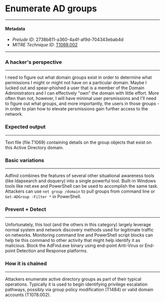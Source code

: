
# Enumerate AD groups

---

#### Metadata

- *Prelude ID*: 2738b811-a360-4a4f-af9d-704343ebab4d
- *MITRE Technique ID*: [T1069.002](https://attack.mitre.org/techniques/T1069/002/)

---

### A hacker's perspective

---

I need to figure out what domain groups exist in order to determine what permissions I might or might not have on a particular domain. Maybe I lucked out and spear-phished a user that is a member of the Domain Administrators and I can effectively "own" the domain with little effort.  More often than not, however, I will have minimal user persmissions and I'll need to figure out what groups, and more importantly, the users in those groups - in order to plan how to elevate persmissions gain further access to the network. 

### Expected output

---

Text file (file.T1069) containing details on the group objects that exist on this Active Directory domain. 

### Basic variations

---

Adfind combines the features of several other situational awareness tools (like ldapsearch and dsquery) into a single powerful tool. Built-in Windows tools like net.exe and PowerShell can be used to accomplish the same task. Attackers can use `net group /domain` to pull groups from command line or `Get-ADGroup -Filter *` in PowerShell. 

### Prevent + Detect

---

Unfortunately, this tool (and the others in this category) largely leverage normal system and network discovery methods used for legitimate traffic on networks. Monitoring command line and PowerShell script blocks can help tie this command to other activity that might help identify it as malicious. Block the AdFind.exe binary using end-point Anti-Virus or End-point Detection and Response platforms. 

### How it is chained

---

Attackers enumerate active directory groups as part of their typical operations. Typically it is used to begin identifying privilege escalation pathways, possibly via group policy modification (T1484) or valid domain accounts (T1078.002). 
